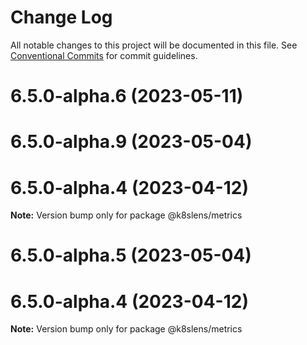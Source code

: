 # Change Log

All notable changes to this project will be documented in this file.
See [Conventional Commits](https://conventionalcommits.org) for commit guidelines.

# 6.5.0-alpha.6 (2023-05-11)



# 6.5.0-alpha.9 (2023-05-04)



# 6.5.0-alpha.4 (2023-04-12)

**Note:** Version bump only for package @k8slens/metrics





# 6.5.0-alpha.5 (2023-05-04)



# 6.5.0-alpha.4 (2023-04-12)

**Note:** Version bump only for package @k8slens/metrics
